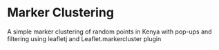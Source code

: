 # Marker Clustering
 A simple marker clustering of random points in Kenya with pop-ups and filtering using leafletj and Leaflet.markercluster plugin

